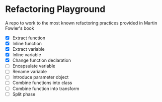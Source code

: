 # Refactoring Playground
A repo to work to the most known refactoring practices provided in Martin Fowler's book
- [x] Extract function
- [x] Inline function
- [x] Extract variable
- [x] Inline variable
- [x] Change function declaration
- [ ] Encapsulate variable
- [ ] Rename variable
- [ ] Introduce parameter object
- [ ] Combine functions into class
- [ ] Combine function into transform
- [ ] Split phase
